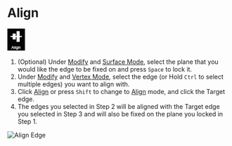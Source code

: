 # Align

![](../.gitbook/assets/align.jpg)

1. \(Optional\) Under [Modify](./#modify) and [Surface Mode](../mode/#surface-mode), select the plane that you would like the edge to be fixed on and press `Space` to lock it.
2. Under [Modify](./#modify) and [Vertex Mode](../mode/#vertex-mode), select the edge \(or Hold `Ctrl` to select multiple edges\) you want to align with.
3. Click [Align](./#align) or press `Shift` to change to [Align](./#align) mode, and click the Target edge.
4. The edges you selected in Step 2 will be aligned with the Target edge you selected in Step 3 and will also be fixed on the plane you locked in Step 1.

![Align Edge](https://pointivo-drop.s3.amazonaws.com/CheatSheet/align.gif)

